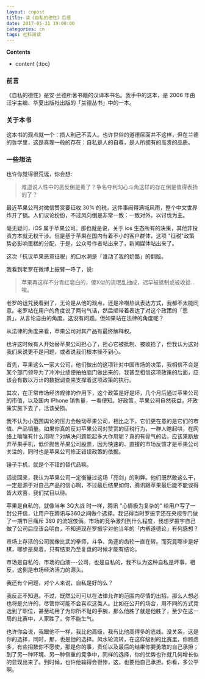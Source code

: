 ```yaml
---
layout: cnpost
title: 读《自私的德性》后感
date: 2017-05-31 19:00:00
categories: cn
tags: 社科阅读
--- 
```


__Contents__

* content
{:toc}

### 前言
《自私的德性》是安·兰德所著书籍的汉译本书名。我手中的这本，是 2006 年由汪宇主编、华夏出版社出版的「兰德丛书」中的一本。

### 关于本书
这本书的观点就一个：损人利己不丢人。也许世俗的道德层面并不这样，但在兰德的哲学里，这是真理一般的存在：自私是人的自尊，是人所拥有的高贵的品质。

### 一些想法
也许你觉得很荒诞，你会想:

> 难道说人性中的恶反倒是善了？争名夺利勾心斗角这样的存在倒是值得表扬的了？

最近苹果公司对微信赞赏要征收 30% 的税，这件事闹得满城风雨，整个中文世界炸开了锅。人们议论纷纷，不过风向倒是非常一致：一致对外，以讨伐为主。

毫无疑问，iOS 属于苹果公司。那也就是说，关于 ios 生态所有的决策，其他非投资方本就无权干涉。但是基于苹果在国内有着不小的客户群体，这项 "征税"政策势必影响蛋糕的分配，于是，公众号作者站出来了，新闻媒体站出来了。

这次「抗议苹果恶意征税」的口水潮是「谁动了我的奶酪」的翻版。

我看到老罗在微博上振臂一呼了，说:

> 苹果再这样不分青红皂白的，傻X似的流氓乱抽成，迟早被抵制或被收拾...唉。

老罗的诅咒我看到了，无论是从他的观点，还是冷嘲热讽表达方式，我都不太能同意。老罗站在用户的角度说了两句气话，然后顺带着表达了对这个政策的「愿景」，从言论自由的角度，这没有问题。但如果站在法律的角度呢？

从法律的角度来看，苹果公司对其产品有最终解释权。

也许这时候有人开始替苹果公司担心了，担心它被抵制、被收拾了，但我认为这对我们来说更不是问题，或者说我们根本操不到心。

首先，苹果这么一家大公司，他们做出的这项针对中国市场的决策，我相信不会是某个部门领导为了冲冲业绩便拍拍脑门做出来的，我甚至相信这项政策的后面，应该会有数以万计的数据调查来支撑着这项政策的执行。

其次，在正常市场经济规律的作用下，这个政策是好是坏，几个月后通过苹果公司的市值，以及国内 IPhone 销售量，一看便知。好政策，苹果公司自然获益，坏政策实施下去了，活该受损。

我不认为小范围舆论的压力会触动苹果公司，相比之下，它们更在意的是它们的市值、产品销量。如果你真的反对苹果公司对赞赏的征税行为，一群人瞎起哄，在网络上嚷嚷有什么用呢？对解决问题能起多大作用呢？真的有骨气的话，应该果断放弃苹果手机，低价抛售苹果公司股票，因为快速的、直接的市场反馈才是苹果公司关注的，同时也是苹果公司修正错误政策的依据。

锤子手机，就是个不错的替代品嘛。

话说回来，我认为苹果公司一定衡量过这场「亮剑」的利弊。他们既然敢这么干，一定是源于对自己产品的信心啊，不过最后结果如何，腾讯跟苹果最后能不能谈得皆大欢喜，我们拭目以待。

苹果是自私的，就像当年 3Q大战 时一样，腾讯 "心情极为复杂的" 给用户写了一封公开信，让用户在腾讯与360之间做个选择。我记得当时罗振宇还在央视专门做了一期节目痛斥 360 的流氓伎俩。市场的竞争激烈到什么程度，我想罗振宇自己做了公司后应该会明白，不知道现在罗振宇对他当年的「内裤道德论」有何感想？

市场上存活的公司就像比武的拳师，斗争、角逐的齿轮一直在转。而究竟哪步是好棋，哪步是臭着，只有结束乃至复盘的时候才能有结论。

市场是自私的，市场的血液---公司，也是自私的，我不认为这种自私是坏事，相反，这倒是市场经济活力的源头。

我还有个问题，对个人来说，自私是好的么？

我反正不知道。不过，既然公司可以在法律允许的范围内尽情的出招，那么人想必也将是允许的，尽管你可能不会喜欢这类人。比如在公开的场合，用不同的方式竞选到了职位，甚至动用了为你所不耻的手腕，那么他胜了就是他胜了，至少在这一局的比赛中，人家胜了，你不能生气。

也许你会说，我跟他不一样，我比他高级，我有比他高得多的底线。没关系，这是你的选择，同时，那，也是他的选择。风水轮流转，在这样级别的比赛里，你顾虑多，有些招数你不愿使，那是你的事，责任以及最后的结果你要勇敢的自己承担；到了另一种环境、另一种侧重的竞争中，同样的选择，你的优势也许就几何增长似的显现出来了。到时候，也许他输得会很惨，这，也要他自己承担。你看，多公平啊。
